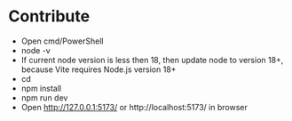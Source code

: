 # Contribute
* Open cmd/PowerShell
* node -v
* If current node version is less then 18, then update node to version 18+, because Vite requires Node.js version 18+
* cd <text-ex folder>
* npm install
* npm run dev
* Open http://127.0.0.1:5173/ or http://localhost:5173/ in browser
